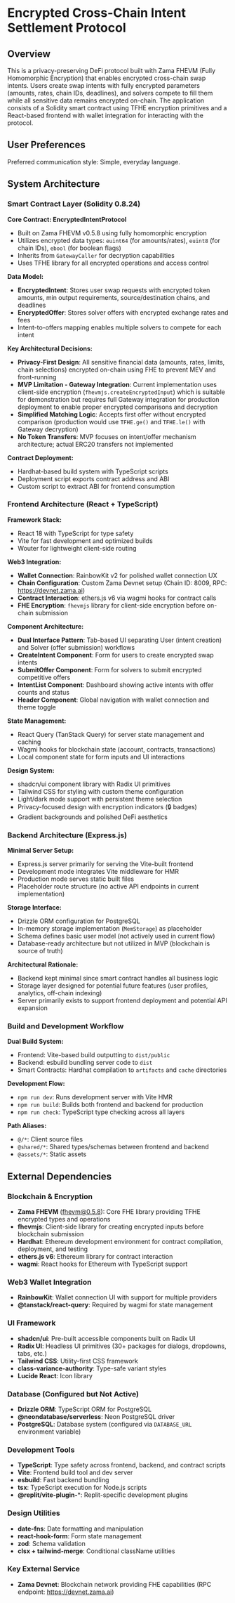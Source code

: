# Encrypted Cross-Chain Intent Settlement Protocol

## Overview

This is a privacy-preserving DeFi protocol built with Zama FHEVM (Fully Homomorphic Encryption) that enables encrypted cross-chain swap intents. Users create swap intents with fully encrypted parameters (amounts, rates, chain IDs, deadlines), and solvers compete to fill them while all sensitive data remains encrypted on-chain. The application consists of a Solidity smart contract using TFHE encryption primitives and a React-based frontend with wallet integration for interacting with the protocol.

## User Preferences

Preferred communication style: Simple, everyday language.

## System Architecture

### Smart Contract Layer (Solidity 0.8.24)

**Core Contract: EncryptedIntentProtocol**
- Built on Zama FHEVM v0.5.8 using fully homomorphic encryption
- Utilizes encrypted data types: `euint64` (for amounts/rates), `euint8` (for chain IDs), `ebool` (for boolean flags)
- Inherits from `GatewayCaller` for decryption capabilities
- Uses TFHE library for all encrypted operations and access control

**Data Model:**
- **EncryptedIntent**: Stores user swap requests with encrypted token amounts, min output requirements, source/destination chains, and deadlines
- **EncryptedOffer**: Stores solver offers with encrypted exchange rates and fees
- Intent-to-offers mapping enables multiple solvers to compete for each intent

**Key Architectural Decisions:**
- **Privacy-First Design**: All sensitive financial data (amounts, rates, limits, chain selections) encrypted on-chain using FHE to prevent MEV and front-running
- **MVP Limitation - Gateway Integration**: Current implementation uses client-side encryption (`fhevmjs.createEncryptedInput`) which is suitable for demonstration but requires full Gateway integration for production deployment to enable proper encrypted comparisons and decryption
- **Simplified Matching Logic**: Accepts first offer without encrypted comparison (production would use `TFHE.ge()` and `TFHE.le()` with Gateway decryption)
- **No Token Transfers**: MVP focuses on intent/offer mechanism architecture; actual ERC20 transfers not implemented

**Contract Deployment:**
- Hardhat-based build system with TypeScript scripts
- Deployment script exports contract address and ABI
- Custom script to extract ABI for frontend consumption

### Frontend Architecture (React + TypeScript)

**Framework Stack:**
- React 18 with TypeScript for type safety
- Vite for fast development and optimized builds
- Wouter for lightweight client-side routing

**Web3 Integration:**
- **Wallet Connection**: RainbowKit v2 for polished wallet connection UX
- **Chain Configuration**: Custom Zama Devnet setup (Chain ID: 8009, RPC: https://devnet.zama.ai)
- **Contract Interaction**: ethers.js v6 via wagmi hooks for contract calls
- **FHE Encryption**: `fhevmjs` library for client-side encryption before on-chain submission

**Component Architecture:**
- **Dual Interface Pattern**: Tab-based UI separating User (intent creation) and Solver (offer submission) workflows
- **CreateIntent Component**: Form for users to create encrypted swap intents
- **SubmitOffer Component**: Form for solvers to submit encrypted competitive offers
- **IntentList Component**: Dashboard showing active intents with offer counts and status
- **Header Component**: Global navigation with wallet connection and theme toggle

**State Management:**
- React Query (TanStack Query) for server state management and caching
- Wagmi hooks for blockchain state (account, contracts, transactions)
- Local component state for form inputs and UI interactions

**Design System:**
- shadcn/ui component library with Radix UI primitives
- Tailwind CSS for styling with custom theme configuration
- Light/dark mode support with persistent theme selection
- Privacy-focused design with encryption indicators (🔒 badges)
- Gradient backgrounds and polished DeFi aesthetics

### Backend Architecture (Express.js)

**Minimal Server Setup:**
- Express.js server primarily for serving the Vite-built frontend
- Development mode integrates Vite middleware for HMR
- Production mode serves static built files
- Placeholder route structure (no active API endpoints in current implementation)

**Storage Interface:**
- Drizzle ORM configuration for PostgreSQL
- In-memory storage implementation (`MemStorage`) as placeholder
- Schema defines basic user model (not actively used in current flow)
- Database-ready architecture but not utilized in MVP (blockchain is source of truth)

**Architectural Rationale:**
- Backend kept minimal since smart contract handles all business logic
- Storage layer designed for potential future features (user profiles, analytics, off-chain indexing)
- Server primarily exists to support frontend deployment and potential API expansion

### Build and Development Workflow

**Dual Build System:**
- Frontend: Vite-based build outputting to `dist/public`
- Backend: esbuild bundling server code to `dist`
- Smart Contracts: Hardhat compilation to `artifacts` and `cache` directories

**Development Flow:**
- `npm run dev`: Runs development server with Vite HMR
- `npm run build`: Builds both frontend and backend for production
- `npm run check`: TypeScript type checking across all layers

**Path Aliases:**
- `@/*`: Client source files
- `@shared/*`: Shared types/schemas between frontend and backend
- `@assets/*`: Static assets

## External Dependencies

### Blockchain & Encryption
- **Zama FHEVM** (fhevm@0.5.8): Core FHE library providing TFHE encrypted types and operations
- **fhevmjs**: Client-side library for creating encrypted inputs before blockchain submission
- **Hardhat**: Ethereum development environment for contract compilation, deployment, and testing
- **ethers.js v6**: Ethereum library for contract interaction
- **wagmi**: React hooks for Ethereum with TypeScript support

### Web3 Wallet Integration
- **RainbowKit**: Wallet connection UI with support for multiple providers
- **@tanstack/react-query**: Required by wagmi for state management

### UI Framework
- **shadcn/ui**: Pre-built accessible components built on Radix UI
- **Radix UI**: Headless UI primitives (30+ packages for dialogs, dropdowns, tabs, etc.)
- **Tailwind CSS**: Utility-first CSS framework
- **class-variance-authority**: Type-safe variant styles
- **Lucide React**: Icon library

### Database (Configured but Not Active)
- **Drizzle ORM**: TypeScript ORM for PostgreSQL
- **@neondatabase/serverless**: Neon PostgreSQL driver
- **PostgreSQL**: Database system (configured via `DATABASE_URL` environment variable)

### Development Tools
- **TypeScript**: Type safety across frontend, backend, and contract scripts
- **Vite**: Frontend build tool and dev server
- **esbuild**: Fast backend bundling
- **tsx**: TypeScript execution for Node.js scripts
- **@replit/vite-plugin-***: Replit-specific development plugins

### Design Utilities
- **date-fns**: Date formatting and manipulation
- **react-hook-form**: Form state management
- **zod**: Schema validation
- **clsx + tailwind-merge**: Conditional className utilities

### Key External Service
- **Zama Devnet**: Blockchain network providing FHE capabilities (RPC endpoint: https://devnet.zama.ai)